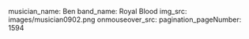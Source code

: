 musician_name: Ben
band_name: Royal Blood
img_src: images/musician0902.png
onmouseover_src: 
pagination_pageNumber: 1594